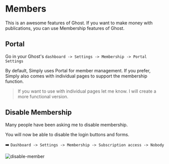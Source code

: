 # Members

This is an awesome features of Ghost. If you want to make money with publications, you can use Membership features of Ghost.

## Portal

Go in your Ghost's `dashboard -> Settings -> Membership -> Portal Settings`

By default, Simply uses Portal for member management. If you prefer, Simply also comes with individual pages to support the membership function.

> If you want to use with individual pages let me know. I will create a more functional version.

## Disable Membership

Many people have been asking me to disable membership.

You will now be able to disable the login buttons and forms.

➡️ `Dashboard -> Settings -> Membership -> Subscription access -> Nobody`

![disable-member](https://user-images.githubusercontent.com/10253167/172016685-2c87a5ad-3db2-4972-bddb-7fbba10c8ae6.jpg)

